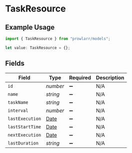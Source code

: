 # TaskResource

## Example Usage

```typescript
import { TaskResource } from "prowlarr/models";

let value: TaskResource = {};
```

## Fields

| Field                                                                                         | Type                                                                                          | Required                                                                                      | Description                                                                                   |
| --------------------------------------------------------------------------------------------- | --------------------------------------------------------------------------------------------- | --------------------------------------------------------------------------------------------- | --------------------------------------------------------------------------------------------- |
| `id`                                                                                          | *number*                                                                                      | :heavy_minus_sign:                                                                            | N/A                                                                                           |
| `name`                                                                                        | *string*                                                                                      | :heavy_minus_sign:                                                                            | N/A                                                                                           |
| `taskName`                                                                                    | *string*                                                                                      | :heavy_minus_sign:                                                                            | N/A                                                                                           |
| `interval`                                                                                    | *number*                                                                                      | :heavy_minus_sign:                                                                            | N/A                                                                                           |
| `lastExecution`                                                                               | [Date](https://developer.mozilla.org/en-US/docs/Web/JavaScript/Reference/Global_Objects/Date) | :heavy_minus_sign:                                                                            | N/A                                                                                           |
| `lastStartTime`                                                                               | [Date](https://developer.mozilla.org/en-US/docs/Web/JavaScript/Reference/Global_Objects/Date) | :heavy_minus_sign:                                                                            | N/A                                                                                           |
| `nextExecution`                                                                               | [Date](https://developer.mozilla.org/en-US/docs/Web/JavaScript/Reference/Global_Objects/Date) | :heavy_minus_sign:                                                                            | N/A                                                                                           |
| `lastDuration`                                                                                | *string*                                                                                      | :heavy_minus_sign:                                                                            | N/A                                                                                           |